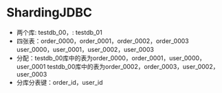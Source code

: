 # ShardingJDBC
- 两个库: testdb_00，: testdb_01
- 四张表：order_0000，order_0001，order_0002，order_0003
          user_0000，user_0001，user_0002，user_0003
- 分配：testdb_00库中的表为order_0000，order_0001，user_0000，user_0001
        testdb_00库中的表为order_0002，order_0003，user_0002，user_0003
- 分库分表键：order_id，user_id

